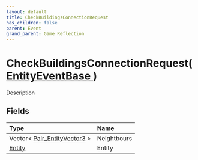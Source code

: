 ```yaml
---
layout: default
title: CheckBuildingsConnectionRequest
has_children: false
parent: Event
grand_parent: Game Reflection
---
```

# CheckBuildingsConnectionRequest( [ EntityEventBase ](/docs/game-reflection/events/entity_event_base) )
Description 

## Fields

| Type | Name |
|:-------------|:--------------|
| Vector< [Pair_EntityVector3](/docs/game-reflection/classes/pair__entity_vector3) > | Neightbours |
| [Entity](/docs/game-reflection/classes/entity) | Entity |

